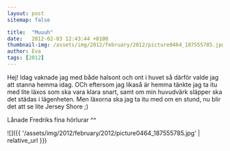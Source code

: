 ```yaml
---
layout: post
sitemap: false

title:  "Muuuh"
date:   2012-02-03 12:43:44 +0100
thumbnail-img: /assets/img/2012/february/2012/picture0464_187555785.jpg
author: Eva
tags: [2012]
---
```


Hej! Idag vaknade jag med både halsont och ont i huvet så därför valde jag att stanna hemma idag. OCh eftersom jag likaså är hemma tänkte jag ta itu med lite läxos som ska vara klara snart, samt om min huvudvärk släpper ska det städas i lägenheten. Men läxorna ska jag ta itu med om en stund, nu blir det att se lite Jersey Shore ;)






Lånade Fredriks fina hörlurar ^^

![]({{ '/assets/img/2012/february/2012/picture0464_187555785.jpg'  | relative_url }})

